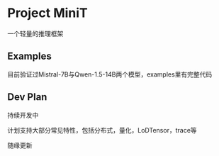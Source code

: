 # Project MiniT

一个轻量的推理框架

## Examples
目前验证过Mistral-7B与Qwen-1.5-14B两个模型，examples里有完整代码

## Dev Plan
持续开发中

计划支持大部分常见特性，包括分布式，量化，LoDTensor，trace等

随缘更新
